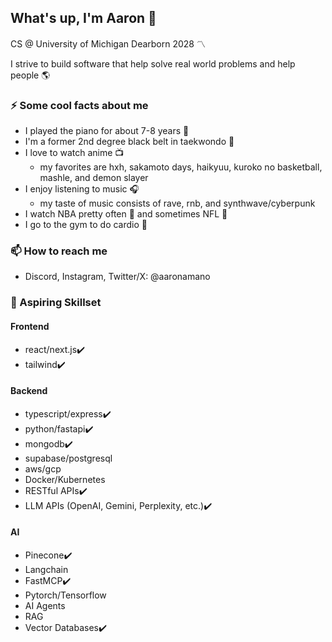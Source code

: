 ## What's up, I'm Aaron 👋
CS @ University of Michigan Dearborn 2028 〽️

I strive to build software that help solve real world problems and help people 🌎

### ⚡ Some cool facts about me
- I played the piano for about 7-8 years 🎹
- I'm a former 2nd degree black belt in taekwondo 🥋
- I love to watch anime 📺
  - my favorites are hxh, sakamoto days, haikyuu, kuroko no basketball, mashle, and demon slayer
- I enjoy listening to music 🎧
  - my taste of music consists of rave, rnb, and synthwave/cyberpunk
- I watch NBA pretty often 🏀 and sometimes NFL 🏈
- I go to the gym to do cardio 👟

### 📫 How to reach me
- Discord, Instagram, Twitter/X: @aaronamano

### 🌱 Aspiring Skillset
#### Frontend
- react/next.js✔️
- tailwind✔️
#### Backend
- typescript/express✔️
- python/fastapi✔️
- mongodb✔️
- supabase/postgresql
- aws/gcp
- Docker/Kubernetes
- RESTful APIs✔️
- LLM APIs (OpenAI, Gemini, Perplexity, etc.)✔️
#### AI
- Pinecone✔️
- Langchain
- FastMCP✔️
- Pytorch/Tensorflow
- AI Agents
- RAG
- Vector Databases✔️



<!--
**aaronamano/aaronamano** is a ✨ _special_ ✨ repository because its `README.md` (this file) appears on your GitHub profile.

Here are some ideas to get you started:

🔭 I’m currently working on ...
- 🌱 I’m currently learning ...
- 👯 I’m looking to collaborate on ...
- 🤔 I’m looking for help with ...
- 💬 Ask me about ...
- 📫 How to reach me: ...
- 😄 Pronouns: ...
- ⚡ Fun fact: ...
-->
